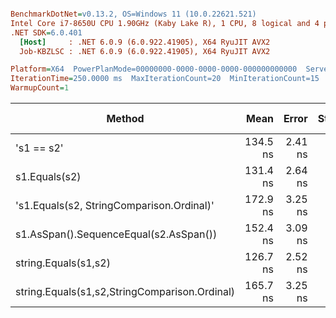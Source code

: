 ``` ini

BenchmarkDotNet=v0.13.2, OS=Windows 11 (10.0.22621.521)
Intel Core i7-8650U CPU 1.90GHz (Kaby Lake R), 1 CPU, 8 logical and 4 physical cores
.NET SDK=6.0.401
  [Host]     : .NET 6.0.9 (6.0.922.41905), X64 RyuJIT AVX2
  Job-KBZLSC : .NET 6.0.9 (6.0.922.41905), X64 RyuJIT AVX2

Platform=X64  PowerPlanMode=00000000-0000-0000-0000-000000000000  Server=True  
IterationTime=250.0000 ms  MaxIterationCount=20  MinIterationCount=15  
WarmupCount=1  

```
|                                        Method |     Mean |   Error |  StdDev | Code Size | Allocated |
|---------------------------------------------- |---------:|--------:|--------:|----------:|----------:|
|                                    &#39;s1 == s2&#39; | 134.5 ns | 2.41 ns | 2.26 ns |     453 B |         - |
|                                 s1.Equals(s2) | 131.4 ns | 2.64 ns | 2.93 ns |     455 B |         - |
|     &#39;s1.Equals(s2, StringComparison.Ordinal)&#39; | 172.9 ns | 3.25 ns | 3.04 ns |     475 B |         - |
|        s1.AsSpan().SequenceEqual(s2.AsSpan()) | 152.4 ns | 3.09 ns | 3.56 ns |     460 B |         - |
|                          string.Equals(s1,s2) | 126.7 ns | 2.52 ns | 2.80 ns |     453 B |         - |
| string.Equals(s1,s2,StringComparison.Ordinal) | 165.7 ns | 3.25 ns | 3.48 ns |     481 B |         - |
